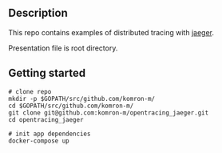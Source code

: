## Description
This repo contains examples of distributed tracing with [jaeger](https://www.jaegertracing.io).

Presentation file is root directory.

## Getting started

```shell
# clone repo
mkdir -p $GOPATH/src/github.com/komron-m/
cd $GOPATH/src/github.com/komron-m/
git clone git@github.com:komron-m/opentracing_jaeger.git
cd opentracing_jaeger

# init app dependencies
docker-compose up
```
